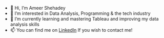 - 👋 Hi, I’m Ameer Shehadey
- 👀 I’m interested in Data Analysis, Programming & the tech industry
- 🌱 I’m currently learning and mastering Tableau and improving my data analysis skills
- 📫 You can find me on [LinkedIn](https://www.linkedin.com/in/ameer-shehadey-aa4a0a241/) If you wish to contact me!

